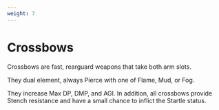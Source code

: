 ```yaml
---
weight: 7
---
```


# Crossbows

Crossbows are fast, rearguard weapons that take both arm slots.

They dual element, always Pierce with one of Flame, Mud, or Fog.

They increase Max DP, DMP, and AGI. In addition, all crossbows provide Stench resistance and have a small chance to inflict the Startle status.